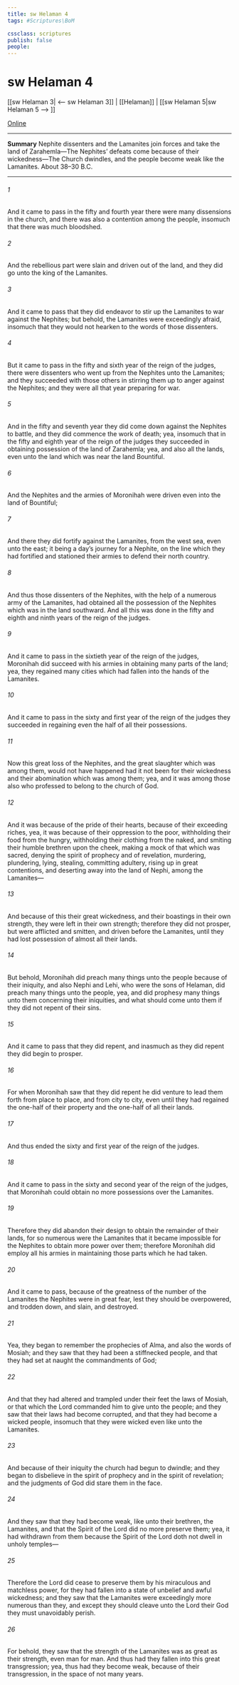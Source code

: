 ```yaml
---
title: sw Helaman 4
tags: #Scriptures\BoM

cssclass: scriptures
publish: false
people:
---
```


# sw Helaman 4
[[sw Helaman 3| <-- sw Helaman 3]] | [[Helaman]] | [[sw Helaman 5|sw Helaman 5 --> ]]

[Online](https://churchofjesuschrist.org/study/scriptures/bofm/hel/4?lang=eng)

---
__Summary__
Nephite dissenters and the Lamanites join forces and take the land of Zarahemla—The Nephites’ defeats come because of their wickedness—The Church dwindles, and the people become weak like the Lamanites. About 38–30 B.C.

---
###### 1 
And it came to pass in the fifty and fourth year there were many dissensions in the church, and there was also a contention among the people, insomuch that there was much bloodshed.

###### 2 
And the rebellious part were slain and driven out of the land, and they did go unto the king of the Lamanites.

###### 3 
And it came to pass that they did endeavor to stir up the Lamanites to war against the Nephites; but behold, the Lamanites were exceedingly afraid, insomuch that they would not hearken to the words of those dissenters.

###### 4 
But it came to pass in the fifty and sixth year of the reign of the judges, there were dissenters who went up from the Nephites unto the Lamanites; and they succeeded with those others in stirring them up to anger against the Nephites; and they were all that year preparing for war.

###### 5 
And in the fifty and seventh year they did come down against the Nephites to battle, and they did commence the work of death; yea, insomuch that in the fifty and eighth year of the reign of the judges they succeeded in obtaining possession of the land of Zarahemla; yea, and also all the lands, even unto the land which was near the land Bountiful.

###### 6 
And the Nephites and the armies of Moronihah were driven even into the land of Bountiful;

###### 7 
And there they did fortify against the Lamanites, from the west sea, even unto the east; it being a day’s journey for a Nephite, on the line which they had fortified and stationed their armies to defend their north country.

###### 8 
And thus those dissenters of the Nephites, with the help of a numerous army of the Lamanites, had obtained all the possession of the Nephites which was in the land southward. And all this was done in the fifty and eighth and ninth years of the reign of the judges.

###### 9 
And it came to pass in the sixtieth year of the reign of the judges, Moronihah did succeed with his armies in obtaining many parts of the land; yea, they regained many cities which had fallen into the hands of the Lamanites.

###### 10 
And it came to pass in the sixty and first year of the reign of the judges they succeeded in regaining even the half of all their possessions.

###### 11 
Now this great loss of the Nephites, and the great slaughter which was among them, would not have happened had it not been for their wickedness and their abomination which was among them; yea, and it was among those also who professed to belong to the church of God.

###### 12 
And it was because of the pride of their hearts, because of their exceeding riches, yea, it was because of their oppression to the poor, withholding their food from the hungry, withholding their clothing from the naked, and smiting their humble brethren upon the cheek, making a mock of that which was sacred, denying the spirit of prophecy and of revelation, murdering, plundering, lying, stealing, committing adultery, rising up in great contentions, and deserting away into the land of Nephi, among the Lamanites—

###### 13 
And because of this their great wickedness, and their boastings in their own strength, they were left in their own strength; therefore they did not prosper, but were afflicted and smitten, and driven before the Lamanites, until they had lost possession of almost all their lands.

###### 14 
But behold, Moronihah did preach many things unto the people because of their iniquity, and also Nephi and Lehi, who were the sons of Helaman, did preach many things unto the people, yea, and did prophesy many things unto them concerning their iniquities, and what should come unto them if they did not repent of their sins.

###### 15 
And it came to pass that they did repent, and inasmuch as they did repent they did begin to prosper.

###### 16 
For when Moronihah saw that they did repent he did venture to lead them forth from place to place, and from city to city, even until they had regained the one-half of their property and the one-half of all their lands.

###### 17 
And thus ended the sixty and first year of the reign of the judges.

###### 18 
And it came to pass in the sixty and second year of the reign of the judges, that Moronihah could obtain no more possessions over the Lamanites.

###### 19 
Therefore they did abandon their design to obtain the remainder of their lands, for so numerous were the Lamanites that it became impossible for the Nephites to obtain more power over them; therefore Moronihah did employ all his armies in maintaining those parts which he had taken.

###### 20 
And it came to pass, because of the greatness of the number of the Lamanites the Nephites were in great fear, lest they should be overpowered, and trodden down, and slain, and destroyed.

###### 21 
Yea, they began to remember the prophecies of Alma, and also the words of Mosiah; and they saw that they had been a stiffnecked people, and that they had set at naught the commandments of God;

###### 22 
And that they had altered and trampled under their feet the laws of Mosiah, or that which the Lord commanded him to give unto the people; and they saw that their laws had become corrupted, and that they had become a wicked people, insomuch that they were wicked even like unto the Lamanites.

###### 23 
And because of their iniquity the church had begun to dwindle; and they began to disbelieve in the spirit of prophecy and in the spirit of revelation; and the judgments of God did stare them in the face.

###### 24 
And they saw that they had become weak, like unto their brethren, the Lamanites, and that the Spirit of the Lord did no more preserve them; yea, it had withdrawn from them because the Spirit of the Lord doth not dwell in unholy temples—

###### 25 
Therefore the Lord did cease to preserve them by his miraculous and matchless power, for they had fallen into a state of unbelief and awful wickedness; and they saw that the Lamanites were exceedingly more numerous than they, and except they should cleave unto the Lord their God they must unavoidably perish.

###### 26 
For behold, they saw that the strength of the Lamanites was as great as their strength, even man for man. And thus had they fallen into this great transgression; yea, thus had they become weak, because of their transgression, in the space of not many years.

